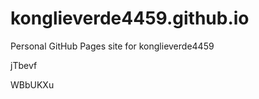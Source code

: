# konglieverde4459.github.io
Personal GitHub Pages site for konglieverde4459














jTbevf

WBbUKXu

